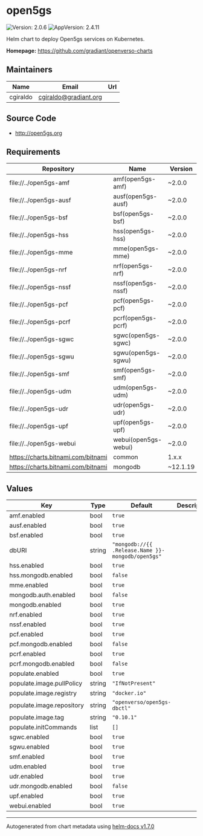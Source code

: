 # open5gs

![Version: 2.0.6](https://img.shields.io/badge/Version-2.0.6-informational?style=flat-square) ![AppVersion: 2.4.11](https://img.shields.io/badge/AppVersion-2.4.11-informational?style=flat-square)

Helm chart to deploy Open5gs services on Kubernetes.

**Homepage:** <https://github.com/gradiant/openverso-charts>

## Maintainers

| Name | Email | Url |
| ---- | ------ | --- |
| cgiraldo | cgiraldo@gradiant.org |  |

## Source Code

* <http://open5gs.org>

## Requirements

| Repository | Name | Version |
|------------|------|---------|
| file://../open5gs-amf | amf(open5gs-amf) | ~2.0.0 |
| file://../open5gs-ausf | ausf(open5gs-ausf) | ~2.0.0 |
| file://../open5gs-bsf | bsf(open5gs-bsf) | ~2.0.0 |
| file://../open5gs-hss | hss(open5gs-hss) | ~2.0.0 |
| file://../open5gs-mme | mme(open5gs-mme) | ~2.0.0 |
| file://../open5gs-nrf | nrf(open5gs-nrf) | ~2.0.0 |
| file://../open5gs-nssf | nssf(open5gs-nssf) | ~2.0.0 |
| file://../open5gs-pcf | pcf(open5gs-pcf) | ~2.0.0 |
| file://../open5gs-pcrf | pcrf(open5gs-pcrf) | ~2.0.0 |
| file://../open5gs-sgwc | sgwc(open5gs-sgwc) | ~2.0.0 |
| file://../open5gs-sgwu | sgwu(open5gs-sgwu) | ~2.0.0 |
| file://../open5gs-smf | smf(open5gs-smf) | ~2.0.0 |
| file://../open5gs-udm | udm(open5gs-udm) | ~2.0.0 |
| file://../open5gs-udr | udr(open5gs-udr) | ~2.0.0 |
| file://../open5gs-upf | upf(open5gs-upf) | ~2.0.0 |
| file://../open5gs-webui | webui(open5gs-webui) | ~2.0.0 |
| https://charts.bitnami.com/bitnami | common | 1.x.x |
| https://charts.bitnami.com/bitnami | mongodb | ~12.1.19 |

## Values

| Key | Type | Default | Description |
|-----|------|---------|-------------|
| amf.enabled | bool | `true` |  |
| ausf.enabled | bool | `true` |  |
| bsf.enabled | bool | `true` |  |
| dbURI | string | `"mongodb://{{ .Release.Name }}-mongodb/open5gs"` |  |
| hss.enabled | bool | `true` |  |
| hss.mongodb.enabled | bool | `false` |  |
| mme.enabled | bool | `true` |  |
| mongodb.auth.enabled | bool | `false` |  |
| mongodb.enabled | bool | `true` |  |
| nrf.enabled | bool | `true` |  |
| nssf.enabled | bool | `true` |  |
| pcf.enabled | bool | `true` |  |
| pcf.mongodb.enabled | bool | `false` |  |
| pcrf.enabled | bool | `true` |  |
| pcrf.mongodb.enabled | bool | `false` |  |
| populate.enabled | bool | `true` |  |
| populate.image.pullPolicy | string | `"IfNotPresent"` |  |
| populate.image.registry | string | `"docker.io"` |  |
| populate.image.repository | string | `"openverso/open5gs-dbctl"` |  |
| populate.image.tag | string | `"0.10.1"` |  |
| populate.initCommands | list | `[]` |  |
| sgwc.enabled | bool | `true` |  |
| sgwu.enabled | bool | `true` |  |
| smf.enabled | bool | `true` |  |
| udm.enabled | bool | `true` |  |
| udr.enabled | bool | `true` |  |
| udr.mongodb.enabled | bool | `false` |  |
| upf.enabled | bool | `true` |  |
| webui.enabled | bool | `true` |  |

----------------------------------------------
Autogenerated from chart metadata using [helm-docs v1.7.0](https://github.com/norwoodj/helm-docs/releases/v1.7.0)

